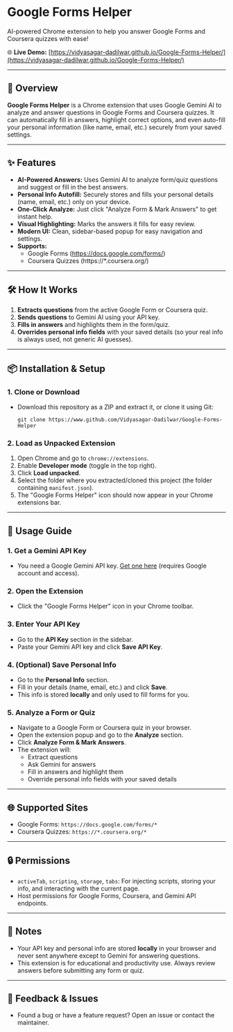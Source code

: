 # Google Forms Helper

AI-powered Chrome extension to help you answer Google Forms and Coursera quizzes with ease!

🌐 **Live Demo:** [https://vidyasagar-dadilwar.github.io/Google-Forms-Helper/](https://vidyasagar-dadilwar.github.io/Google-Forms-Helper/)

---

## 🚀 Overview

**Google Forms Helper** is a Chrome extension that uses Google Gemini AI to analyze and answer questions in Google Forms and Coursera quizzes. It can automatically fill in answers, highlight correct options, and even auto-fill your personal information (like name, email, etc.) securely from your saved settings.

---

## ✨ Features

- **AI-Powered Answers:** Uses Gemini AI to analyze form/quiz questions and suggest or fill in the best answers.
- **Personal Info Autofill:** Securely stores and fills your personal details (name, email, etc.) only on your device.
- **One-Click Analyze:** Just click "Analyze Form & Mark Answers" to get instant help.
- **Visual Highlighting:** Marks the answers it fills for easy review.
- **Modern UI:** Clean, sidebar-based popup for easy navigation and settings.
- **Supports:**
  - Google Forms (https://docs.google.com/forms/)
  - Coursera Quizzes (https://*.coursera.org/)

---

## 🛠️ How It Works

1. **Extracts questions** from the active Google Form or Coursera quiz.
2. **Sends questions** to Gemini AI using your API key.
3. **Fills in answers** and highlights them in the form/quiz.
4. **Overrides personal info fields** with your saved details (so your real info is always used, not generic AI guesses).

---

## 📦 Installation & Setup

### 1. Clone or Download
- Download this repository as a ZIP and extract it, or clone it using Git:
  ```
  git clone https://www.github.com/Vidyasagar-Dadilwar/Google-Forms-Helper
  ```

### 2. Load as Unpacked Extension
1. Open Chrome and go to `chrome://extensions`.
2. Enable **Developer mode** (toggle in the top right).
3. Click **Load unpacked**.
4. Select the folder where you extracted/cloned this project (the folder containing `manifest.json`).
5. The "Google Forms Helper" icon should now appear in your Chrome extensions bar.

---

## 📝 Usage Guide

### 1. Get a Gemini API Key
- You need a Google Gemini API key. [Get one here](https://aistudio.google.com/app/apikey) (requires Google account and access).

### 2. Open the Extension
- Click the "Google Forms Helper" icon in your Chrome toolbar.

### 3. Enter Your API Key
- Go to the **API Key** section in the sidebar.
- Paste your Gemini API key and click **Save API Key**.

### 4. (Optional) Save Personal Info
- Go to the **Personal Info** section.
- Fill in your details (name, email, etc.) and click **Save**.
- This info is stored **locally** and only used to fill forms for you.

### 5. Analyze a Form or Quiz
- Navigate to a Google Form or Coursera quiz in your browser.
- Open the extension popup and go to the **Analyze** section.
- Click **Analyze Form & Mark Answers**.
- The extension will:
  - Extract questions
  - Ask Gemini for answers
  - Fill in answers and highlight them
  - Override personal info fields with your saved details

---

## 🌐 Supported Sites
- Google Forms: `https://docs.google.com/forms/*`
- Coursera Quizzes: `https://*.coursera.org/*`

---

## 🔒 Permissions
- `activeTab`, `scripting`, `storage`, `tabs`: For injecting scripts, storing your info, and interacting with the current page.
- Host permissions for Google Forms, Coursera, and Gemini API endpoints.

---

## 📝 Notes
- Your API key and personal info are stored **locally** in your browser and never sent anywhere except to Gemini for answering questions.
- This extension is for educational and productivity use. Always review answers before submitting any form or quiz.

---

## 📧 Feedback & Issues
- Found a bug or have a feature request? Open an issue or contact the maintainer.